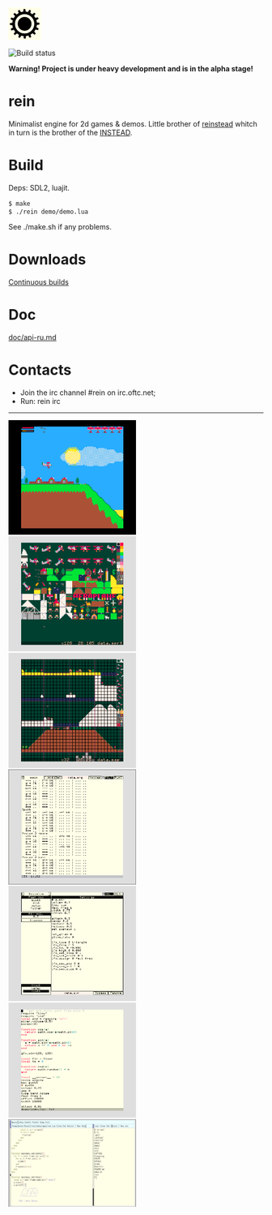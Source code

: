 <img src="data/icon.png">

![Build status](https://github.com/gl00my/rein/actions/workflows/CI.yml/badge.svg)

__Warning! Project is under heavy development and is in the alpha stage!__

# rein

Minimalist engine for 2d games & demos. Little brother of [reinstead](https://github.com/instead-hub/reinstead) whitch
in turn is the brother of the [INSTEAD](https://github.com/instead-hub/instead).

# Build

Deps: SDL2, luajit.
```
$ make
$ ./rein demo/demo.lua
```
See ./make.sh if any problems.

# Downloads

[Continuous builds](https://github.com/gl00my/rein/releases/download/continuous/rein.zip)

# Doc

[doc/api-ru.md](doc/api-ru.md)

# Contacts

- Join the irc channel #rein on irc.oftc.net;
- Run: rein irc

------

<img src="contrib/aadv.png" width="50%">

<img src="contrib/sprited.png" width="50%">

<img src="contrib/sprited2.png" width="50%">

<img src="contrib/tracked.png" width="50%">

<img src="contrib/voiced.png" width="50%">

<img src="contrib/edit.png" width="50%">

<img src="contrib/red.png" width="50%">
